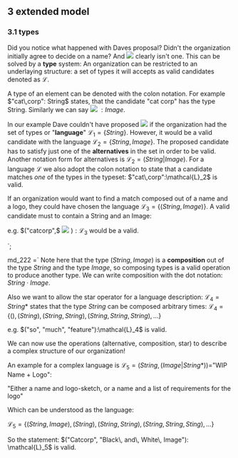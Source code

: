 ## 3 extended model

### 3.1 types

Did you notice what happened with Daves proposal? Didn't the organization initially agree to
decide on a name? And ![](cat.svg) clearly isn't one.
This can be solved by a **type** system: An organization can be restricted to an underlaying structure: 
a set of types it will accepts as valid candidates denoted as $\mathcal{L}$.

A type of an element can be denoted with the colon notation. For example
$"cat\,corp": String$ states, that the candidate "cat corp" has the type String. Similarly we can say ![](cat.svg) $: Image$.


In our example Dave couldn't have proposed ![](cat.svg) if the organization had the set of types or "**language**" $\mathcal{L}_1=\lbrace String \rbrace$. However, it would be a valid candidate with the language $\mathcal{L}_2=\lbrace String, Image\rbrace$. The proposed candidate has to satisfy just one of the **alternatives** in the set in order to be valid.
Another notation form for alternatives is $\mathcal{L}_2=(String | Image)$. For a language $\mathcal{L}$ we also adopt the colon notation to state that a candidate matches *one* of the types in the typeset: $"cat\,corp":\mathcal{L}_2$ is valid.

If an organization would want to find a match composed out of a name and a logo, they could have chosen the language $\mathcal{L}_3=\lbrace (String, Image) \rbrace$. A valid candidate must to contain a String and an Image:

e.g. $("catcorp",$ ![](cat.svg) $):\mathcal{L}_3$ would be a valid.

`;

md_222 =`
Note here that the type $(String, Image)$ is a **composition** out of the type $String$ and the type $Image$, so composing types is a valid operation to produce another type. We can write composition with the dot notation: $String\cdot Image$.

Also we want to allow the star operator for a language description:
$\mathcal{L}_4 = String*$ states that the type $String$ can be composed arbitrary times:
$\mathcal{L}_4=\lbrace (), (String), (String, String), (String, String, String), ... \rbrace$

e.g. $("so", "much", "feature"):\mathcal{L}_4$ is valid.

We can now use the operations (alternative, composition, star) to describe a complex structure of our organization!

An example for a complex language is $\mathcal{L}_5=(String, ( Image | String* ) )=$"WIP Name + Logo":

"Either a name and logo-sketch, or a name and a list of requirements for the logo"

Which can be understood as the language:

$\mathcal{L}_5=\lbrace (String, Image), (String), (String,String), (String, String, Sting), ... \rbrace$

So the statement: $("Catcorp", "Black\, and\, White\, Image"): \mathcal{L}_5$ is valid.
